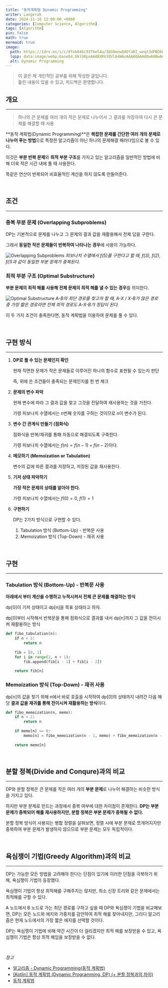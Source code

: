 ```yaml
---
title: "동적계획법 Dynamic Programming"
writer: Langerak
date: 2024-11-10 12:00:00 +0800
categories: [Computer Science, Algorithm]
tags: [Algorithm]
pin: false
math: true
mermaid: true
image:
  path: https://1drv.ms/i/c/0feb846c92fbe54a/IQS6mnwQAOfaRI_weqt3dPBOAQllTEdQXyWvOUjL6HV8vOI?width=1920&height=1080
  lqip: data:image/webp;base64,UklGRpoAAABXRUJQVlA4WAoAAAAQAAAADwAABwAAQUxQSDIAAAARL0AmbZurmr57yyIiqE8oiG0bejIYEQTgqiDA9vqnsUSI6H+oAERp2HZ65qP/VIAWAFZQOCBCAAAA8AEAnQEqEAAIAAVAfCWkAALp8sF8rgRgAP7o9FDvMCkMde9PK7euH5M1m6VWoDXf2FkP3BqV0ZYbO6NA/VFIAAAA
  alt: Dynamic Programming
---
```


> 이 글은 제 개인적인 공부를 위해 작성한 글입니다.   
> 틀린 내용이 있을 수 있고, 피드백은 환영합니다.


## 개요

---

> 하나의 큰 문제를 여러 개의 작은 문제로 나누어서 그 결과를 저장하여 다시 큰 문제를 해결할 때 사용

**동적 계획법(Dynamic Programming)**은 **복잡한 문제를 간단한 여러 개의 문제로 나누어 푸는 방법**으로 특정한 알고리즘이 아닌 하나의 문제해결 패러다임으로 볼 수 있다.

이것은 **부분 반복 문제**와 **최적 부분 구조**를 가지고 있는 알고리즘을 일반적인 방법에 비해 더욱 적은 시간 내에 풀 때 사용한다.

똑같은 연산이 반복되어 비효율적인 계산을 하지 않도록 만들어준다.

<br/>

## 조건

---

### **중복 부분 문제 (Overlapping Subproblems)**

DP는 기본적으로 문제를 나누고 그 문제의 결과 값을 재활용해서 전체 답을 구한다.

그래서 **동일한 작은 문제들이 반복하여 나타나는 경우**에 사용이 가능하다.

![Overlapping Subproblems](https://github.com/user-attachments/assets/4a6ae555-a429-43d3-ae4c-764846d4a8ff)
_피보나치 수열에서 f(5)를 구한다고 할 때, f(3), f(2), f(1)과 같이 동일한 부분 문제가 중복된다._

### **최적 부분 구조 (Optimal Substructure)**

**부분 문제의 최적 해를 사용해 전체 문제의 최적 해를 낼 수 있는 경우**를 의미한다.

![Optimal Substructure](https://github.com/user-attachments/assets/49a359a8-1f0c-40d3-9bca-5e1a75e7cc7e)
_A-B의 최단 경로를 찾고자 할 때, A-X / X-B가 많은 경로 중 가장 짧은 경로라면 전체 최적 경로도 A-X-B가 정답이 된다._

이 두 가지 조건이 충족한다면, 동적 계획법을 이용하여 문제를 풀 수 있다.

<br/>

## 구현 방식

---

1. **DP로 풀 수 있는 문제인지 확인**

   현재 직면한 문제가 작은 문제들로 이루어진 하나의 함수로 표현될 수 있는지 판단

   즉, 위에 쓴 조건들이 충족되는 문제인지를 한 번 체크

2. **문제의 변수 파악**

   현재 변수에 따라 그 결과 값을 찾고 그것을 전달하여 재사용하는 것을 거친다.

   가령 피보나치 수열에서는 $n$번째 숫자를 구하는 것이므로 $n$이 변수가 된다.

3. **변수 간 관계식 만들기 (점화식)**

   점화식을 반복/재귀를 통해 자동으로 해결되도록 구축한다.

   가령 피보나치 수열에서는 $f(n)=f(n-1)+f(n-2)$이다.

4. **메모하기 (Memoization or Tabulation)**

   변수의 값에 따른 결과를 저장하고, 저장된 값을 재사용한다.

5. **기저 상태 파악하기**

   **가장 작은 문제의 상태를 알아야 한다.**

   가령 피보나치 수열에서는 $f(0)=0,\;f(1)=1$

6. **구현하기**

   DP는 2가지 방식으로 구현할 수 있다.
   1. Tabulation 방식 (Bottom-Up) - 반복문 사용
   2. Memoization 방식 (Top-Down) - 재귀 사용

<br/>

## 구현

---

### Tabulation 방식 (Bottom-Up) - 반복문 사용

**아래에서 부터 계산을 수행하고 누적시켜서 전체 큰 문제를 해결하는 방식**

dp[0]이 기저 상태이고 dp[n]을 목표 상태라고 하자.

dp[0]부터 시작해서 반복문을 통해 점화식으로 결과를 내서 dp[n]까지 그 값을 전이시켜 재활용하는 방식

```python
def fibo_tabulation(n):
    if n < 2:
        return n
    
    fib = [0, 1]
    for i in range(2, n + 1):
        fib.append(fib[i - 1] + fib[i - 2])
        
    return fib[n]
```

### Memoization 방식 (Top-Down) - 재귀 사용

dp[n]의 값을 찾기 위해 n에서 바로 호출을 시작하여 dp[0]의 상태까지 내려간 다음 해당 **결과 값을 재귀를 통해 전이시켜 재활용하는 방식**이다.

```python
def fibo_memoization(n, memo):
    if n < 2:
        return n
    
    if memo[n] == 0:
        memo[n] = fibo_memoization(n - 1, memo) + fibo_memoization(n - 2, memo)
        
    return memo[n]
```

<br/>

## 분할 정복(Divide and Conqure)과의 비교

---

DP와 분할 정복은 큰 문제를 작은 여러 개의 **부분 문제**로 나누어 해결하는 비슷한 방식을 가지고 있다.

하지만 부분 문제로 만드는 과정에서 중복 여부에 대한 차이점이 존재한다. **DP는 부분 문제가 중복되어 해를 재사용하지만, 분할 정복은 부분 문제가 중복될 수 없다.**

분할 정복 방식이 사용되는 병합 정렬을 살펴보면, 정렬 시에 부분 문제로 쪼개어지지만 중복하여 부분 문제가 발생하지 않으므로 부분 문제는 모두 독립적이다.

<br/>

## 욕심쟁이 기법(Greedy Algorithm)과의 비교

---

DP는 가능한 모든 방법을 고려해야 한다는 단점이 있기에 이러한 단점을 극복하기 위해, 욕심쟁이 기법이 등장했다.

욕심쟁이 기법이 항상 최적해를 구해주지는 않지만, 최소 신장 트리와 같은 문제에서는 최적해를 구할 수 있다.

A 노드에서 B 노드로 가는 최단 경로를 구하고 싶을 때 DP와 욕심쟁이 기법을 비교해보면, DP는 모든 노드와 에지와 가중치를 감안하여 최적 해를 찾아내지만, 그리디 알고리즘은 현재 노드에서의 가장 짧은 에지를 선택할 것이다.

DP는 욕심쟁이 기법에 비해 약간 시간이 더 걸리겠지만 최적 해를 보장받을 수 있고, 욕심쟁이 기법은 항상 최적 해임을 보장받을 수 없다.

<br/>

_참고_

- [알고리즘 - Dynamic Programming(동적 계획법)](https://hongjw1938.tistory.com/47)
- [[Kotlin] 동적 계획법 (Dynamic Programming, DP) (+ 분할 정복과의 차이)](https://hungseong.tistory.com/42)
- [동적 계획법](https://ko.wikipedia.org/wiki/%EB%8F%99%EC%A0%81_%EA%B3%84%ED%9A%8D%EB%B2%95)
